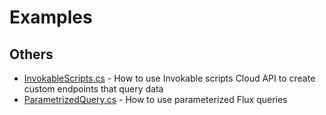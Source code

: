 # Examples

## Others

- [InvokableScripts.cs](InvokableScripts.cs) - How to use Invokable scripts Cloud API to create custom endpoints that
  query data
- [ParametrizedQuery.cs](ParametrizedQuery.cs) - How to use parameterized Flux queries